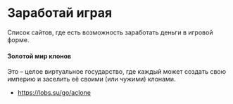 # Заработай играя
Список сайтов, где есть возможность заработать деньги в игровой форме.

#### Золотой мир клонов
Это – целое виртуальное государство, где каждый может создать свою империю и заселить её своими (или чужими) клонами.
* https://lobs.su/go/aclone
